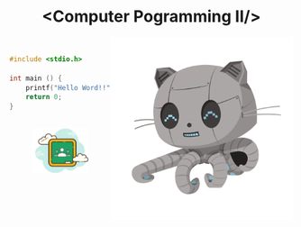 <h1 align="center">&lt;Computer Pogramming II/&gt;</h1>

<div align="left" widht="100">
    <img align="right" src="../../.github/Robotocat.png" width="325" alt="octodex-img" title="octodex">

<br>

```C
#include <stdio.h>

int main () {
    printf("Hello Word!!");
    return 0;
}
```
</div>

<br>

<footer align="center">
    <a href="https://drive.google.com/drive/folders/1RqrSm_Y7Qj4vGpOy1rEj7nw-5vFpSeHX66sJB25qCOx8SsrMW82IDAYYoaLklQIMlcdLMLkC?usp=sharing" align="center" target="_blank">
        <img src="../../.github/classroom.png" width="100" align="center">
    </a>
</footer>
